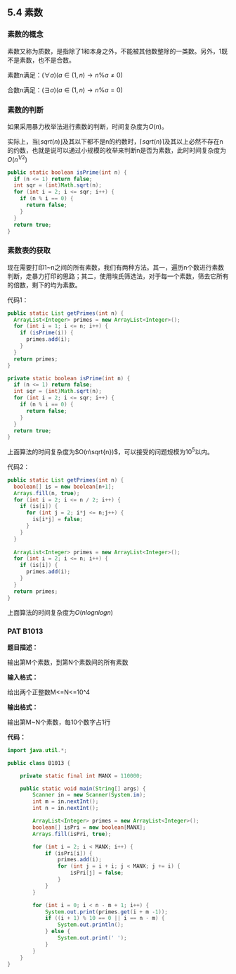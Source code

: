 ## 5.4 素数



### 素数的概念

素数又称为质数，是指除了1和本身之外，不能被其他数整除的一类数。另外，1既不是素数，也不是合数。

素数n满足：$(\forall a)(a \in (1, n) \to n\%a \neq 0)$​​

合数n满足：$(\exists a)(a \in (1, n) \to n \%a = 0)$



### 素数的判断

如果采用暴力枚举法进行素数的判断，时间复杂度为$O(n)$。

实际上，当$\lfloor sqrt(n) \rfloor$​及其以下都不是n的约数时，$\lceil sqrt(n) \rceil$及其以上必然不存在n的约数，也就是说可以通过小规模的枚举来判断n是否为素数，此时时间复杂度为$O(n^{1/2})$

```java
public static boolean isPrime(int n) {
  if (n <= 1) return false;
  int sqr = (int)Math.sqrt(n);
  for (int i = 2; i <= sqr; i++) {
    if (n % i == 0) {
      return false;
    }
  }
  return true;
}
```



### 素数表的获取

现在需要打印1~n之间的所有素数，我们有两种方法。其一，遍历n个数进行素数判断，走暴力打印的思路；其二，使用埃氏筛选法，对于每一个素数，筛去它所有的倍数，剩下的均为素数。

代码1：

```java
public static List getPrimes(int n) {
  ArrayList<Integer> primes = new ArrayList<Integer>();
  for (int i = 1; i <= n; i++) {
    if (isPrime(i)) {
      primes.add(i);
    }
  }
  return primes;
}

private static boolean isPrime(int n) {
  if (n <= 1) return false;
  int sqr = (int)Math.sqrt(n);
  for (int i = 2; i <= sqr; i++) {
    if (n % i == 0) {
      return false;
    }
  }
  return true;
}
```

上面算法的时间复杂度为$O(n\sqrt{n})$，可以接受的问题规模为$10^5$以内。



代码2：

```java
public static List getPrimes(int n) {
  boolean[] is = new boolean[n+1];
  Arrays.fill(n, true);
  for (int i = 2; i <= n / 2; i++) {
    if (is[i]) {
      for (int j = 2; i*j <= n;j++) {
        is[i*j] = false;
      }
    }
  }
  
  ArrayList<Integer> primes = new ArrayList<Integer>();
  for (int i = 2; i <= n; i++) {
    if (is[i]) {
      primes.add(i);
    }
  }
  return primes;
}
```

上面算法的时间复杂度为$O(nlognlogn)$



### PAT B1013

**题目描述：**

输出第M个素数，到第N个素数间的所有素数

**输入格式：**

给出两个正整数M<=N<=10^4

**输出格式：**

输出第M~N个素数，每10个数字占1行

**代码：**

```java
import java.util.*;

public class B1013 {

    private static final int MANX = 110000;

    public static void main(String[] args) {
        Scanner in = new Scanner(System.in);
        int m = in.nextInt();
        int n = in.nextInt();

        ArrayList<Integer> primes = new ArrayList<Integer>();
        boolean[] isPri = new boolean[MANX];
        Arrays.fill(isPri, true);

        for (int i = 2; i < MANX; i++) {
            if (isPri[i]) {
                primes.add(i);
                for (int j = i + i; j < MANX; j += i) {
                    isPri[j] = false;
                }
            }
        }

        for (int i = 0; i < n - m + 1; i++) {
            System.out.print(primes.get(i + m -1));
            if ((i + 1) % 10 == 0 || i == n - m) {
                System.out.println();
            } else {
                System.out.print(' ');
            }
        }
    }
}
```

